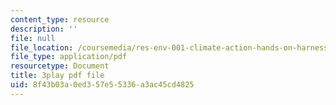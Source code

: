 ```yaml
---
content_type: resource
description: ''
file: null
file_location: /coursemedia/res-env-001-climate-action-hands-on-harnessing-science-with-communities-to-cut-carbon-january-iap-2017/8f43b03a0ed357e55336a3ac45cd4825_8C2M48Bc5Fw.pdf
file_type: application/pdf
resourcetype: Document
title: 3play pdf file
uid: 8f43b03a-0ed3-57e5-5336-a3ac45cd4825
---
```

